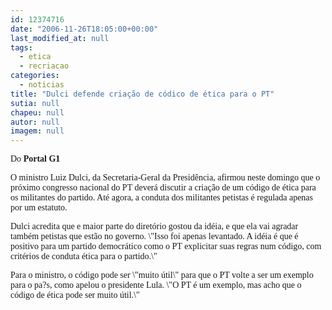 ```yaml
---
id: 12374716
date: "2006-11-26T18:05:00+00:00"
last_modified_at: null
tags:
  - etica
  - recriacao
categories:
  - noticias
title: "Dulci defende criação de códico de ética para o PT"
sutia: null
chapeu: null
autor: null
imagem: null
---
```

<p><P><FONT face=Verdana>Do<STRONG> Portal G1</STRONG></FONT></P></p>
<p><P><FONT face=Verdana>O ministro Luiz Dulci, da Secretaria-Geral da Presidência, afirmou neste domingo que o próximo congresso nacional do PT deverá discutir a criação de um código de ética para os militantes do partido. Até agora, a conduta dos militantes petistas é regulada apenas por um estatuto.</FONT></P></p>
<p><P><FONT face=Verdana>Dulci acredita que e maior parte do diretório gostou da idéia, e que ela vai agradar também petistas que estão no governo. \"Isso foi apenas levantado. A idéia é que é positivo para um partido democrático como o PT explicitar suas regras num código, com critérios de conduta ética para o partido.\"</FONT></P></p>
<p><P><FONT face=Verdana>Para o ministro, o código pode ser \"muito útil\" para que o PT volte a ser um exemplo para o pa?s, como apelou o presidente Lula. \"O PT é um exemplo, mas acho que o código de ética pode ser muito útil.\"</FONT></P> </p>
